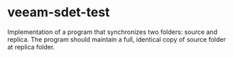 # veeam-sdet-test
Implementation of a program that synchronizes two folders: source and replica. The program should maintain a full, identical copy of source folder at replica folder.
